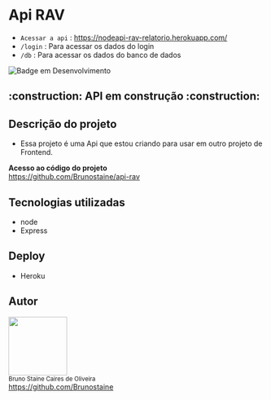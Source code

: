 # Api RAV

- `Acessar a api` : https://nodeapi-rav-relatorio.herokuapp.com/
- `/login` :  Para acessar os dados do login
- `/db` :  Para acessar os dados do banco de dados

![Badge em Desenvolvimento](http://img.shields.io/static/v1?label=STATUS&message=TESTE&color=yellow&style=for-the-badge)

<h2> :construction: API em construção :construction: </h2>

## Descrição do projeto

- Essa projeto é uma Api que estou criando para usar em outro projeto de Frontend.

**Acesso ao código do projeto**<br>
https://github.com/Brunostaine/api-rav

## Tecnologias utilizadas
* node
* Express

## Deploy
* Heroku

## Autor

<img src="https://user-images.githubusercontent.com/87622645/157755137-8d22a951-d323-4c33-814e-c0351ebefafe.png" width=115><br>
<sub>Bruno Staine Caires de Oliveira</sub><br>
https://github.com/Brunostaine 

